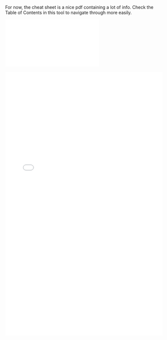For now, the cheat sheet is a nice pdf containing a lot of info. Check the Table of Contents in this tool to navigate through more easily.

![Matt Cone - The Markdown Guide (2018)](<../assets/Matt%20Cone%20-%20The%20Markdown%20Guide%20(2018).pdf>)

<iframe src="../assets/Matt-Cone---The-Markdown-Guide-(2018).pdf" width="100%" height="842" style="border:none;">
    Your browser does not support iframes.
</iframe>
